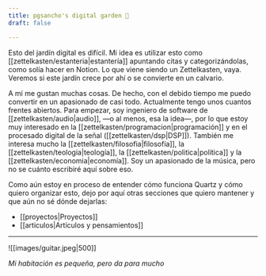 ```yaml
---
title: pgsancho's digital garden 🌱
draft: false

---
```



Esto del jardín digital es difícil. Mi idea es utilizar esto como [[zettelkasten/estanteria|estantería]] apuntando citas y categorizándolas, como solía hacer en Notion. Lo que viene siendo un Zettelkasten, vaya. Veremos si este jardín crece por ahí o se convierte en un calvario. 


A mí me gustan muchas cosas. De hecho, con el debido tiempo me puedo convertir en un apasionado de casi todo. Actualmente tengo unos cuantos frentes abiertos. Para empezar, soy ingeniero de software de [[zettelkasten/audio|audio]], —o al menos, esa la idea—, por lo que estoy muy interesado en la [[zettelkasten/programacion|programación]]  y en el procesado digital de la señal ([[zettelkasten/dsp|DSP]]). También me interesa mucho la [[zettelkasten/filosofia|filosofía]], la [[zettelkasten/teologia|teología]], la [[zettelkasten/politica|política]] y la [[zettelkasten/economia|economía]]. Soy un apasionado de la música, pero no se cuánto escribiré aquí sobre eso.


Como aún estoy en proceso de entender cómo funciona Quartz y cómo quiero organizar esto, dejo por aquí otras secciones que quiero mantener y que aún no sé dónde dejarlas:
- [[proyectos|Proyectos]]
- [[articulos|Artículos y pensamientos]]








---

![[images/guitar.jpeg|500]]

*Mi habitación es pequeña, pero da para mucho*

